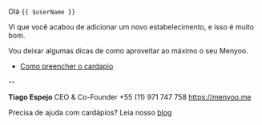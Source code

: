 Olá `{{ $userName }}`

Vi que você acabou de adicionar um novo estabelecimento, e isso é muito bom.

Vou deixar algumas dicas de como aproveitar ao máximo o seu Menyoo.

- [Como preencher o cardapio](https://blog.menyoo.me/como-preencher-cardapio?utm_source=email&utm_medium=list_link&utm_campaign=new_establishment)

--

**Tiago Espejo**
CEO & Co-Founder
+55 (11) 971 747 758
https://menyoo.me

Precisa de ajuda com cardápios? Leia nosso [blog](https://blog.menyoo.me/?utm_source=email&utm_medium=footer_link&utm_campaign=new_establishment)

